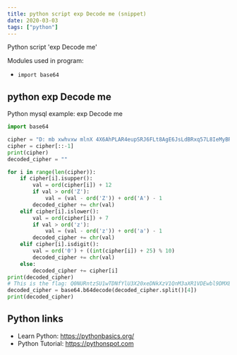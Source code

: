 ```yaml
---
title: python script exp Decode me (snippet)
date: 2020-03-03
tags: ["python"]
---
```

Python script 'exp Decode me'


Modules used in program: 
* `import base64`

## python exp Decode me

Python mysql example: exp Decode me

```python
import base64

cipher = "D: mb xwhvxw mlnX 4X6AhPLAR4eupSRJ6FLt8AgE6JsLdBRxq57L8IeMyBRHp6IGsmgFIB5E :ztey xam lb lbaH"
cipher = cipher[::-1]
print(cipher)
decoded_cipher = ""

for i in range(len(cipher)):
    if cipher[i].isupper():
        val = ord(cipher[i]) + 12
        if val > ord('Z'):
            val = (val - ord('Z')) + ord('A') - 1
        decoded_cipher += chr(val)
    elif cipher[i].islower():
        val = ord(cipher[i]) + 7
        if val > ord('z'):
            val = (val - ord('z')) + ord('a') - 1
        decoded_cipher += chr(val)
    elif cipher[i].isdigit():
        val = ord('0') + ((int(cipher[i]) + 25) % 10)
        decoded_cipher += chr(val)
    else:
        decoded_cipher += cipher[i]
print(decoded_cipher)
# This is the flag: Q0NURntzSU1wTDNfYlU3X20xeDNkXzV1QnM3aXR1VDEwbl9DMXBoM1J9 Just decode it :P
decoded_cipher = base64.b64decode(decoded_cipher.split()[4])
print(decoded_cipher)


```

## Python links

- Learn Python: https://pythonbasics.org/
- Python Tutorial: https://pythonspot.com
